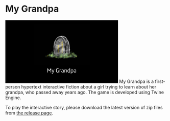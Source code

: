 # My Grandpa
<img src="VideoCover.png" style="align: center; width: 70%;" />
My Grandpa is a first-person hypertext interactive fiction about a girl trying to learn about her grandpa, who passed away years ago. The game is developed using Twine Engine. 

To play the interactive story, please download the latest version of zip files from [the release page](https://github.com/Xuefuguoalita/My-Grandpa/releases "My Grandpa release page"). 
